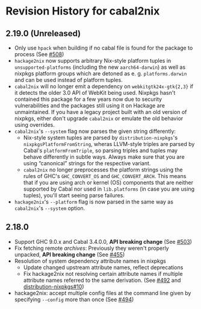 # Revision History for cabal2nix

## 2.19.0 (Unreleased)

* Only use `hpack` when building if no cabal file is found
  for the package to process
  (See [#508](https://github.com/NixOS/cabal2nix/pull/508))
* `hackage2nix` now supports arbitrary Nix-style platform tuples
  in `unsupported-platforms` (including the new `aarch64-darwin`) as
  well as nixpkgs platform groups which are detoned as e. g.
  `platforms.darwin` and can be used instead of platform tuples.
* `cabal2nix` will no longer emit a dependency on `webkitgtk24x-gtk{2,3}`
  if it detects the older 3.0 API of WebKit being used. Nixpkgs hasn't
  contained this package for a few years now due to security
  vulnerabilities and the packages still using it on Hackage are
  unmaintained. If you have a legacy project built with an old
  version of nixpkgs, either don't upgrade `cabal2nix` or emulate
  the old behavior using overrides.
* `cabal2nix`'s `--system` flag now parses the given string differently:
  * Nix-style system tuples are parsed by `distribution-nixpkgs`'s
    `nixpkgsPlatformFromString`, wheras LLVM-style triples are parsed by
    Cabal's `platformFromTriple`, so parsing triples and tuples may
    behave differently in subtle ways. Always make sure that you are
    using “canonical” strings for the respective variant.
  * `cabal2nix` no longer preprocesses the platform strings using the
    rules of GHC's `GHC_CONVERT_OS` and `GHC_CONVERT_ARCH`. This means
    that if you are using arch or kernel (OS) components that are
    neither supported by Cabal nor used in `lib.platforms` (in case
    you are using tuples), you'll start seeing parse failures.
* `hackage2nix`'s `--platform` flag is now parsed in the same way as
  `cabal2nix`'s `--system` option.

## 2.18.0

* Support GHC 9.0.x and Cabal 3.4.0.0,
  **API breaking change**
  (See [#503](https://github.com/NixOS/cabal2nix/pull/503))
* Fix fetching remote _archives_: Previously they weren't properly
  unpacked, **API breaking change**
  (See [#455](https://github.com/NixOS/cabal2nix/pull/455))
* Resolution of system dependency attribute names in nixpkgs
  * Update changed upstream attribute names, reflect deprecations
  * Fix hackage2nix not resolving certain attribute names if multiple
    attribute names referred to the same derivation.
    (See [#492](https://github.com/NixOS/cabal2nix/pull/492) and
    [distribution-nixpkgs#10](https://github.com/NixOS/distribution-nixpkgs/pull/10))
* hackage2nix: accept multiple config files at the command
  line given by specifying `--config` more than once
  (See [#494](https://github.com/NixOS/cabal2nix/pull/494))
